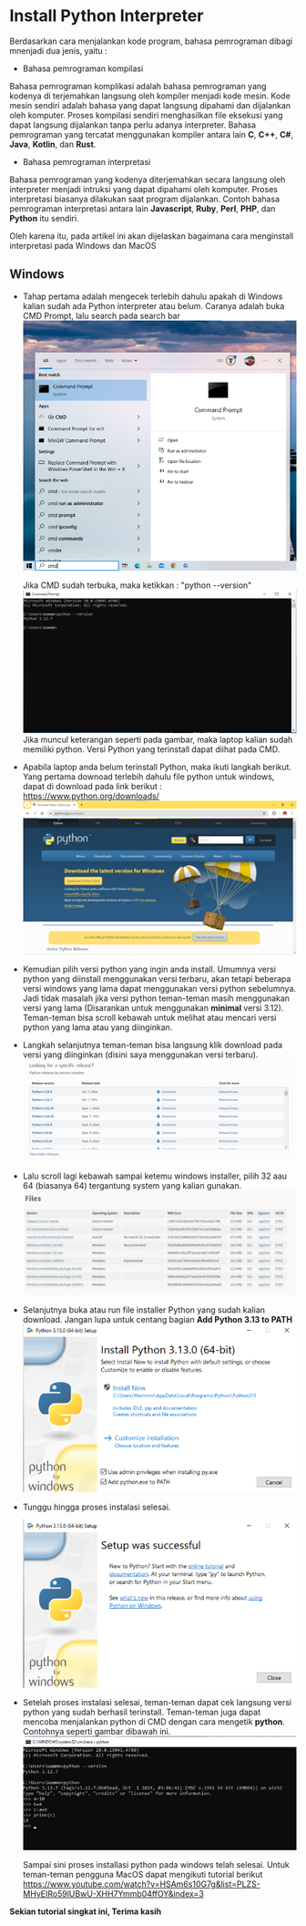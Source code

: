 # Install Python Interpreter

Berdasarkan cara menjalankan kode program, bahasa pemrograman dibagi mnenjadi dua jenis, yaitu :

- Bahasa pemrograman kompilasi

Bahasa pemrograman komplikasi adalah bahasa pemrograman yang kodenya di terjemahkan langsung oleh kompiler menjadi kode mesin. Kode mesin sendiri adalah bahasa yang dapat langsung dipahami dan dijalankan oleh komputer. Proses kompilasi sendiri menghasilkan file eksekusi yang dapat langsung dijalankan tanpa perlu adanya interpreter. Bahasa pemrograman yang tercatat menggunakan kompiler antara lain **C**, **C++**, **C#**, **Java**, **Kotlin**, dan **Rust**.

- Bahasa pemrograman interpretasi

Bahasa pemrograman yang kodenya diterjemahkan secara langsung oleh interpreter menjadi intruksi yang dapat dipahami oleh komputer. Proses interpretasi biasanya dilakukan saat program dijalankan. Contoh bahasa pemrograman interpretasi antara lain **Javascript**, **Ruby**, **Perl**, **PHP**, dan **Python** itu sendiri.

Oleh karena itu, pada artikel ini akan dijelaskan bagaimana cara menginstall interpretasi pada Windows dan MacOS

## Windows

- Tahap pertama adalah mengecek terlebih dahulu apakah di Windows kalian sudah ada Python interpreter atau belum. Caranya adalah buka CMD Prompt, lalu search pada search bar
  ![1](../assets/4.png "4.png")

  Jika CMD sudah terbuka, maka ketikkan : "python --version"
  ![2](../assets/5.png "5.png")
  Jika muncul keterangan seperti pada gambar, maka laptop kalian sudah memiliki python. Versi Python yang terinstall dapat diihat pada CMD.

- Apabila laptop anda belum terinstall Python, maka ikuti langkah berikut. Yang pertama downoad terlebih dahulu file python untuk windows, dapat di download pada link berikut : <https://www.python.org/downloads/>
  ![3](../assets/6.png "6.png")

- Kemudian pilih versi python yang ingin anda install. Umumnya versi python yang diinstall menggunakan versi terbaru, akan tetapi beberapa versi windows yang lama dapat menggunakan versi python sebelumnya. Jadi tidak masalah jika versi python teman-teman masih menggunakan versi yang lama (Disarankan untuk menggunakan **minimal** versi 3.12). Teman-teman bisa scroll kebawah untuk melihat atau mencari versi python yang lama atau yang diinginkan.

- Langkah selanjutnya teman-teman bisa langsung klik download pada versi yang diinginkan (disini saya menggunakan versi terbaru).
  ![4](../assets/7.png "7.png")

- Lalu scroll lagi kebawah sampai ketemu windows installer, pilih 32 aau 64 (biasanya 64) tergantung system yang kalian gunakan.
  ![5](../assets/8.png "8.png")

- Selanjutnya buka atau run file installer Python yang sudah kalian download. Jangan lupa untuk centang bagian **Add Python 3.13 to PATH**
  ![6](../assets/9.png "9.png")

* Tunggu hingga proses instalasi selesai.

  ![7](../assets/10.png "10.png")

* Setelah proses instalasi selesai, teman-teman dapat cek langsung versi python yang sudah berhasil terinstall. Teman-teman juga dapat mencoba menjalankan python di CMD dengan cara mengetik **python**. Contohnya seperti gambar dibawah ini.
  ![8](../assets/11.png "11.png")

  Sampai sini proses installasi python pada windows telah selesai. Untuk teman-teman pengguna MacOS dapat mengikuti tutorial berikut <https://www.youtube.com/watch?v=HSAm6s10G7g&list=PLZS-MHyEIRo59lUBwU-XHH7Ymmb04ffOY&index=3>

**Sekian tutorial singkat ini, Terima kasih**
